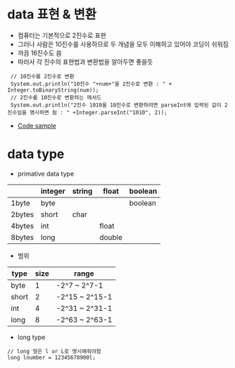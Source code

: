 # data 표현 & 변환
   - 컴퓨터는 기본적으로 2진수로 표현
   - 그러나 사람은 10진수를 사용하므로 두 개념을 모두 이해하고 있어야 코딩이 쉬워짐
   - 까끔 16진수도 씀
   - 따러사 각 진수의 표현법과 변환법을 알아두면 좋을듯
   ``` 
    // 10진수를 2진수로 변환
    System.out.println("10진수 "+num+"을 2진수로 변환 : " + Integer.toBinaryString(num));
    // 2진수를 10진수로 변환하는 메서드
    System.out.println("2진수 1010을 10진수로 변환하려면 parseInt에 입력된 값이 2진수임을 명시하면 됨 : " +Integer.parseInt("1010", 2));
   ```
   - [Code sample](BinaryTest.java)

# data type
   - primative data type

|        | integer | string | float  | boolean |
|--------|---------|--------|--------|---------|
| 1byte  | byte    |        |        | boolean |
| 2bytes | short   | char   |        |         |
| 4bytes | int     |        | float  |         |
| 8bytes | long    |        | double |         |

  - 범위

| type  | size | range          |
|-------|------|----------------|
| byte  | 1    | -2^7 ~ 2^7-1   |
| short | 2    | -2^15 ~ 2^15-1 |
| int   | 4    | -2^31 ~ 2^31-1 |
| long  | 8    | -2^63 ~ 2^63-1 |

   - long type
```
// long 형은 l or L로 명시해줘야함
long lnumber = 12345678900l;
```